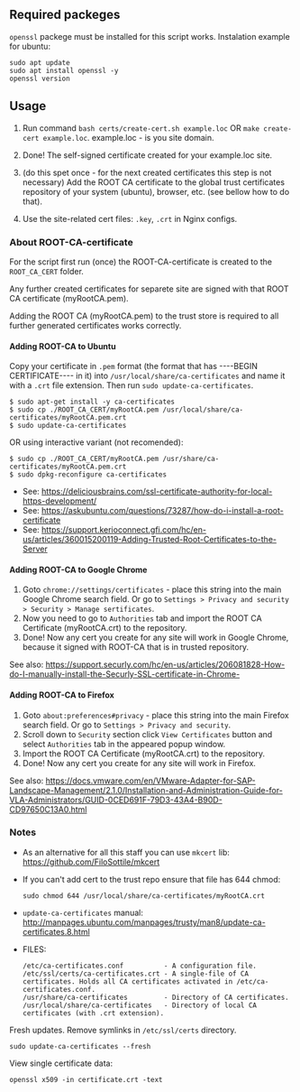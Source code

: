Required packeges
-----------------

`openssl` packege must be installed for this script works. Instalation example for ubuntu:

	sudo apt update
	sudo apt install openssl -y
	openssl version


Usage
-----

1. Run command `bash certs/create-cert.sh example.loc` OR `make create-cert example.loc`. example.loc - is you site domain.

2. Done! The self-signed certificate created for your example.loc site.

3. (do this spet once - for the next created certificates this step is not necessary) 
   Add the ROOT CA certificate to the global trust certificates repository of your system (ubuntu), browser, etc. (see bellow how to do that).

4. Use the site-related cert files: `.key`, `.crt` in Nginx configs.


### About ROOT-CA-certificate

For the script first run (once) the ROOT-CA-certificate is created to the `ROOT_CA_CERT` folder.

Any further created certificates for separete site are signed with that ROOT CA certificate (myRootCA.pem).

Adding the ROOT CA (myRootCA.pem) to the trust store is required to all further generated certificates works correctly.


#### Adding ROOT-CA to Ubuntu

Copy your certificate in `.pem` format (the format that has ----BEGIN CERTIFICATE---- in it) into `/usr/local/share/ca-certificates` and name it with a `.crt` file extension. Then run `sudo update-ca-certificates`.

	$ sudo apt-get install -y ca-certificates
	$ sudo cp ./ROOT_CA_CERT/myRootCA.pem /usr/local/share/ca-certificates/myRootCA.pem.crt
	$ sudo update-ca-certificates

OR using interactive variant (not recomended):

	$ sudo cp ./ROOT_CA_CERT/myRootCA.pem /usr/share/ca-certificates/myRootCA.pem.crt
	$ sudo dpkg-reconfigure ca-certificates

- See: https://deliciousbrains.com/ssl-certificate-authority-for-local-https-development/
- See: https://askubuntu.com/questions/73287/how-do-i-install-a-root-certificate
- See: https://support.kerioconnect.gfi.com/hc/en-us/articles/360015200119-Adding-Trusted-Root-Certificates-to-the-Server


#### Adding ROOT-CA to Google Chrome

1. Goto `chrome://settings/certificates` - place this string into the main Google Chrome search field. Or go to `Settings > Privacy and security > Security > Manage sertificates`.
2. Now you need to go to `Authorities` tab and import the ROOT CA Certificate (myRootCA.crt) to the repository.
3. Done! Now any cert you create for any site will work in Google Chrome, because it signed with ROOT-CA that is in trusted repository.

See also: https://support.securly.com/hc/en-us/articles/206081828-How-do-I-manually-install-the-Securly-SSL-certificate-in-Chrome-


#### Adding ROOT-CA to Firefox

1. Goto `about:preferences#privacy` - place this string into the main Firefox search field. Or go to `Settings > Privacy and security`.
2. Scroll down to `Security` section click `View Certificates` button and select `Authorities` tab in the appeared popup window.
3. Import the ROOT CA Certificate (myRootCA.crt) to the repository.
4. Done! Now any cert you create for any site will work in Firefox.

See also: https://docs.vmware.com/en/VMware-Adapter-for-SAP-Landscape-Management/2.1.0/Installation-and-Administration-Guide-for-VLA-Administrators/GUID-0CED691F-79D3-43A4-B90D-CD97650C13A0.html



### Notes

- As an alternative for all this staff you can use `mkcert` lib: https://github.com/FiloSottile/mkcert

- If you can't add cert to the trust repo ensure that file has 644 chmod:
	```
	sudo chmod 644 /usr/local/share/ca-certificates/myRootCA.crt
    ```

- `update-ca-certificates` manual: http://manpages.ubuntu.com/manpages/trusty/man8/update-ca-certificates.8.html

- FILES:
    ```
    /etc/ca-certificates.conf          - A configuration file.
    /etc/ssl/certs/ca-certificates.crt - A single-file of CA certificates. Holds all CA certificates activated in /etc/ca-certificates.conf.
    /usr/share/ca-certificates         - Directory of CA certificates.
    /usr/local/share/ca-certificates   - Directory of local CA certificates (with .crt extension).
    ```

Fresh updates. Remove symlinks in `/etc/ssl/certs` directory.

	sudo update-ca-certificates --fresh

View single certificate data:

	openssl x509 -in certificate.crt -text
